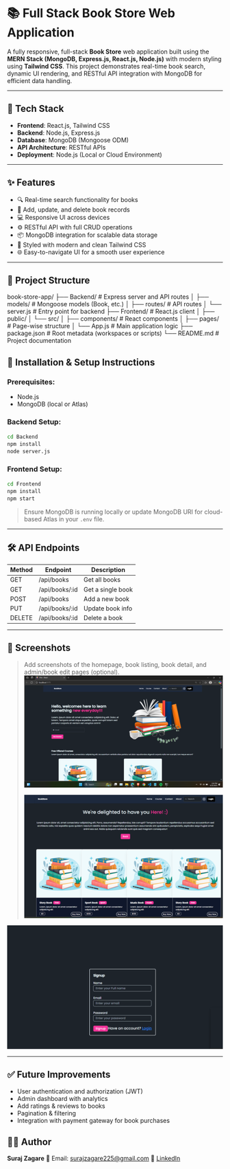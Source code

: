 
# 📚 Full Stack Book Store Web Application

A fully responsive, full-stack **Book Store** web application built using the **MERN Stack (MongoDB, Express.js, React.js, Node.js)** with modern styling using **Tailwind CSS**. This project demonstrates real-time book search, dynamic UI rendering, and RESTful API integration with MongoDB for efficient data handling.

---

## 🚀 Tech Stack

- **Frontend**: React.js, Tailwind CSS  
- **Backend**: Node.js, Express.js  
- **Database**: MongoDB (Mongoose ODM)  
- **API Architecture**: RESTful APIs  
- **Deployment**: Node.js (Local or Cloud Environment)

---

## ✨ Features

- 🔍 Real-time search functionality for books  
- 📄 Add, update, and delete book records  
- 💻 Responsive UI across devices  
- ⚙️ RESTful API with full CRUD operations  
- 📦 MongoDB integration for scalable data storage  
- 🎨 Styled with modern and clean Tailwind CSS  
- 🌐 Easy-to-navigate UI for a smooth user experience  

---

## 📂 Project Structure



book-store-app/
├── Backend/                # Express server and API routes
│   ├── models/            # Mongoose models (Book, etc.)
│   ├── routes/            # API routes
│   └── server.js          # Entry point for backend
├── Frontend/              # React.js client
│   ├── public/
│   └── src/
│       ├── components/    # React components
│       ├── pages/         # Page-wise structure
│       └── App.js         # Main application logic
├── package.json           # Root metadata (workspaces or scripts)
└── README.md              # Project documentation



## 🔧 Installation & Setup Instructions

### Prerequisites:
- Node.js
- MongoDB (local or Atlas)

### Backend Setup:
```bash
cd Backend
npm install
node server.js
````

### Frontend Setup:

```bash
cd Frontend
npm install
npm start
```

> Ensure MongoDB is running locally or update MongoDB URI for cloud-based Atlas in your `.env` file.

---

## 🛠️ API Endpoints

| Method | Endpoint        | Description       |
| ------ | --------------- | ----------------- |
| GET    | /api/books      | Get all books     |
| GET    | /api/books/\:id | Get a single book |
| POST   | /api/books      | Add a new book    |
| PUT    | /api/books/\:id | Update book info  |
| DELETE | /api/books/\:id | Delete a book     |

---

## 📸 Screenshots

> Add screenshots of the homepage, book listing, book detail, and admin/book edit pages (optional).
> ![Live Demo Screenshot](https://github.com/SurajZagare/-Full-Stack-Book-Store-Web-Application-MERN-Stack/blob/97e0ef74a49e3ab39ef10ad3a0ae858470a5b2fa/Frontend/Screenshot%202025-06-22%20142427.png)
>
> ![Live Demo Screenshot](https://github.com/SurajZagare/-Full-Stack-Book-Store-Web-Application-MERN-Stack/blob/60b7f8f84a187ee38cd4d35cef607d8e74fcf02d/Frontend/Screenshot%202025-06-22%20142514.png)

![Live Demo Screenshot](https://github.com/SurajZagare/-Full-Stack-Book-Store-Web-Application-MERN-Stack/blob/60b7f8f84a187ee38cd4d35cef607d8e74fcf02d/Frontend/Screenshot%202025-06-22%20142553.png)



---

## ✅ Future Improvements

* User authentication and authorization (JWT)
* Admin dashboard with analytics
* Add ratings & reviews to books
* Pagination & filtering
* Integration with payment gateway for book purchases

## 🙋‍♂️ Author

**Suraj Zagare**
📧 Email: surajzagare225@gmail.com
🔗 [LinkedIn](https://www.linkedin.com/in/suraj-zagare-5592a724a/)


```


